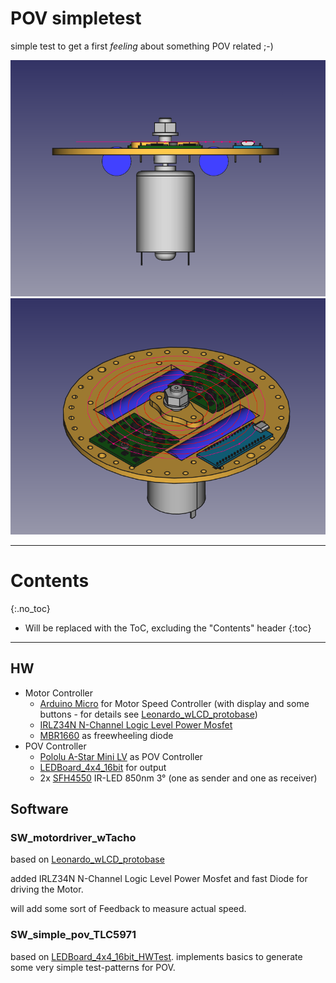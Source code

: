 # POV simpletest
<!--lint disable list-item-indent-->
<!--lint disable list-item-bullet-indent-->

simple test to get a first *feeling* about something POV related ;-)

![Test Setup design front view](POV_testsetup__frontview.png)
![Test Setup design top view](POV_testsetup__topview.png)

---
# Contents
{:.no_toc}

* Will be replaced with the ToC, excluding the "Contents" header
{:toc}
---

## HW

- Motor Controller
    - [Arduino Micro](https://store.arduino.cc/arduino-micro) for Motor Speed Controller (with display and some buttons - for details see [Leonardo_wLCD_protobase](https://github.com/s-light/Leonardo_wLCD_protobase))
    - [IRLZ34N N-Channel Logic Level Power Mosfet](http://www.irf.com/product-info/datasheets/data/irlz34n.pdf)
    - [MBR1660](http://www.vishay.com/docs/87590/mbr1635.pdf) as freewheeling diode
- POV Controller
    - [Pololu A-Star Mini LV](https://www.pololu.com/product/3103) as POV Controller
    - [LEDBoard_4x4_16bit](https://github.com/s-light/LEDBoard_4x4_16bit) for output
    - 2x [SFH4550](https://www.osram.com/os/ecat/Radial%20T1%203-4%20SFH%204550/com/en/class_pim_web_catalog_103489/global/prd_pim_device_2219775/) IR-LED 850nm 3° (one as sender and one as receiver)

## Software

### SW_motordriver_wTacho
based on [Leonardo_wLCD_protobase](https://github.com/s-light/Leonardo_wLCD_protobase)

added IRLZ34N N-Channel Logic Level Power Mosfet and fast Diode for driving the Motor.

will add some sort of Feedback to measure actual speed.

### SW_simple_pov_TLC5971
based on [LEDBoard_4x4_16bit_HWTest](https://github.com/s-light/LEDBoard_4x4_16bit_HWTest).
implements basics to generate some very simple test-patterns for POV.
